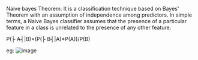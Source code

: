 Naive bayes Theorem:
It is a classification technique based on Bayes' Theorem with an assumption of independence among predictors. 
In simple terms, a Naive Bayes classifier assumes that the presence of a particular feature in a class is unrelated to the presence of any other feature.


P(├ A┤|B)=(P(├ B┤|A)*P(A))/P(B) 

eg:
![image](https://user-images.githubusercontent.com/85920192/125090672-3ec68280-e0ed-11eb-8724-66aa4c2dc45d.png)
